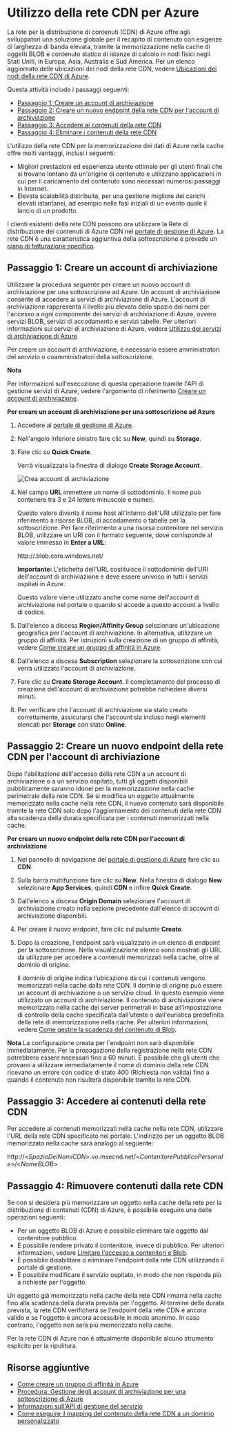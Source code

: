 # Utilizzo della rete CDN per Azure

La rete per la distribuzione di contenuti (CDN) di Azure offre agli
sviluppatori una soluzione globale per il recapito di contenuto con
esigenze di larghezza di banda elevata, tramite la memorizzazione nella
cache di oggetti BLOB e contenuto statico di istanze di calcolo in nodi
fisici negli Stati Uniti, in Europa, Asia, Australia e Sud America. Per
un elenco aggiornato delle ubicazioni dei nodi della rete CDN, vedere
[Ubicazioni dei nodi della rete CDN di Azure][1].

Questa attività include i passaggi seguenti:

* [Passaggio 1: Creare un account di archiviazione](#Step1)
* [Passaggio 2: Creare un nuovo endpoint della rete CDN per l'account
  di archiviazione](#Step2)
* [Passaggio 3: Accedere ai contenuti della rete CDN](#Step3)
* [Passaggio 4: Eliminare i contenuti della rete CDN](#Step4)

L'utilizzo della rete CDN per la memorizzazione dei dati di Azure nella
cache offre molti vantaggi, inclusi i seguenti:

* Migliori prestazioni ed esperienza utente ottimale per gli utenti
  finali che si trovano lontano da un'origine di contenuto e utilizzano
  applicazioni in cui per il caricamento del contenuto sono necessari
  numerosi passaggi in Internet.
* Elevata scalabilità distribuita, per una gestione migliore dei carichi
  elevati istantanei, ad esempio nelle fasi iniziali di un evento quale
  il lancio di un prodotto.

I clienti esistenti della rete CDN possono ora utilizzare la Rete di
distribuzione dei contenuti di Azure CDN nel [portale di gestione di
Azure][2]. La rete CDN è una caratteristica aggiuntiva della
sottoscrizione e prevede un [piano di fatturazione
specifico](/en-us/pricing/calculator/?scenario=full).

<a  id="Step1"> </a>

<h2>Passaggio 1: Creare un account di archiviazione</h2>


Utilizzare la procedura seguente per creare un nuovo account di
archiviazione per una sottoscrizione ad Azure. Un account di
archiviazione consente di accedere ai servizi di archiviazione di Azure.
L'account di archiviazione rappresenta il livello più elevato dello
spazio dei nomi per l'accesso a ogni componente dei servizi di
archiviazione di Azure, ovvero servizi BLOB, servizi di accodamento e
servizi tabelle. Per ulteriori informazioni sui servizi di archiviazione
di Azure, vedere [Utilizzo dei servizi di archiviazione di Azure][3].

Per creare un account di archiviazione, è necessario essere
amministratori del servizio o coamministratori della sottoscrizione.

 
<div  class="dev-callout">
<strong>Nota</strong>
<p>Per informazioni sull'esecuzione di questa operazione tramite l'API di gestione servizi di Azure, vedere l'argomento di riferimento <a  href="http://msdn.microsoft.com/en-us/library/windowsazure/hh264518.aspx">Creare un account di archiviazione</a>.</p>
</div>

 **Per creare un account di archiviazione per una sottoscrizione ad
Azure**

1.  Accedere al [portale di gestione di Azure][2].
2.  Nell'angolo inferiore sinistro fare clic su **New**, quindi su
    **Storage**.
3.  Fare clic su **Quick Create**.
    
    Verrà visualizzata la finestra di dialogo **Create Storage
    Account**.
    
    ![Crea account di
    archiviazione](./media/cdn/CDN_CreateNewStorageAcct.png)

4.  Nel campo **URL** immettere un nome di sottodominio. Il nome può
    contenere tra 3 e 24 lettere minuscole e numeri.
    
    Questo valore diventa il nome host all'interno dell'URI utilizzato
    per fare riferimento a risorse BLOB, di accodamento o tabelle per la
    sottoscrizione. Per fare riferimento a una risorsa contenitore nel
    servizio BLOB, utilizzare un URI con il formato seguente, dove
    *<EtichettaAccountArchiviazione>* corrisponde al valore
    immesso in **Enter a URL**:
    
    http://*<EtichettaAccountArchiviazione>*.blob.core.windows.net/*<contenitorepersonale>*
    
    **Importante:** L'etichetta dell'URL costituisce il sottodominio
    dell'URI dell'account di archiviazione e deve essere univoco in
    tutti i servizi ospitati in Azure.
    
    Questo valore viene utilizzato anche come nome dell'account di
    archiviazione nel portale o quando si accede a questo account a
    livello di codice.

5.  Dall'elenco a discesa **Region/Affinity Group** selezionare
    un'ubicazione geografica per l'account di archiviazione. In
    alternativa, utilizzare un gruppo di affinità. Per istruzioni sulla
    creazione di un gruppo di affinità, vedere [Come creare un gruppo di
    affinità in Azure][4].
6.  Dall'elenco a discesa **Subscription** selezionare la
    sottoscrizione con cui verrà utilizzato l'account di archiviazione.
7.  Fare clic su **Create Storage Account**. Il completamento del
    processo di creazione dell'account di archiviazione potrebbe
    richiedere diversi minuti.
8.  Per verificare che l'account di archiviazione sia stato creato
    correttamente, assicurarsi che l'account sia incluso negli elementi
    elencati per **Storage** con stato **Online**.

<a  id="Step2"> </a>

<h2>Passaggio 2: Creare un nuovo endpoint della rete CDN per l'account di archiviazione</h2>


Dopo l'abilitazione dell'accesso della rete CDN a un account di
archiviazione o a un servizio ospitato, tutti gli oggetti disponibili
pubblicamente saranno idonei per la memorizzazione nella cache
perimetrale della rete CDN. Se si modifica un oggetto attualmente
memorizzato nella cache nella rete CDN, il nuovo contenuto sarà
disponibile tramite la rete CDN solo dopo l'aggiornamento dei contenuti
della rete CDN alla scadenza della durata specificata per i contenuti
memorizzati nella cache.

**Per creare un nuovo endpoint della rete CDN per l'account di
archiviazione**

1.  Nel pannello di navigazione del [portale di gestione di Azure][2]
    fare clic su **CDN**.

2.  Sulla barra multifunzione fare clic su **New**. Nella finestra di
    dialogo **New** selezionare **App Services**, quindi **CDN** e
    infine **Quick Create**.

3.  Dall'elenco a discesa **Origin Domain** selezionare l'account di
    archiviazione creato nella sezione precedente dall'elenco di
    account di archiviazione disponibili.

4.  Per creare il nuovo endpoint, fare clic sul pulsante **Create**.

5.  Dopo la creazione, l'endpoint sarà visualizzato in un elenco di
    endpoint per la sottoscrizione. Nella visualizzazione elenco sono
    mostrati gli URL da utilizzare per accedere a contenuti memorizzati
    nella cache, oltre al dominio di origine.
    
    Il dominio di origine indica l'ubicazione da cui i contenuti
    vengono memorizzati nella cache dalla rete CDN. Il dominio di
    origine può essere un account di archiviazione o un servizio cloud.
    In questo esempio viene utilizzato un account di archiviazione. Il
    contenuto di archiviazione viene memorizzato nella cache dei server
    perimetrali in base all'impostazione di controllo della cache
    specificata dall'utente o dall'euristica predefinita della rete di
    memorizzazione nella cache. Per ulteriori informazioni, vedere [Come
    gestire la scadenza del contenuto di Blob][5].
    
    <div  class="dev-callout" markdown="1">

**Nota**
La configurazione creata per l`endpoint non sarà disponibile
immediatamente. Per la propagazione della registrazione nella rete
CDN potrebbero essere necessari fino a 60 minuti. È possibile che
gli utenti che provano a utilizzare immediatamente il nome di
dominio della rete CDN ricevano un errore con codice di stato 400
(Richiesta non valida) fino a quando il contenuto non risulterà
disponibile tramite la rete CDN.

<a  id="Step3"> </a>

<h2>Passaggio 3: Accedere ai contenuti della rete CDN</h2>


Per accedere ai contenuti memorizzati nella cache nella rete CDN,
utilizzare l'URL della rete CDN specificato nel portale. L'indirizzo
per un oggetto BLOB memorizzato nella cache sarà analogo al seguente:

http://<*SpazioDeiNomiCDN*>.vo.msecnd.net/<*ContenitorePubblicoPersonale*>/<*NomeBLOB*>

<a  id="Step4"> </a>

<h2>Passaggio 4: Rimuovere contenuti dalla rete CDN</h2>


Se non si desidera più memorizzare un oggetto nella cache della rete per
la distribuzione di contenuti (CDN) di Azure, è possibile eseguire una
delle operazioni seguenti:

* Per un oggetto BLOB di Azure è possibile eliminare tale oggetto dal
  contenitore pubblico.
* È possibile rendere privato il contenitore, invece di pubblico. Per
  ulteriori informazioni, vedere [Limitare l'accesso a contenitori e
  Blob][6].
* È possibile disabilitare o eliminare l'endpoint della rete CDN
  utilizzando il portale di gestione.
* È possibile modificare il servizio ospitato, in modo che non risponda
  più a richieste per l'oggetto.

Un oggetto già memorizzato nella cache della rete CDN rimarrà nella
cache fino alla scadenza della durata prevista per l'oggetto. Al
termine della durata prevista, la rete CDN verificherà se l'endpoint
della rete CDN è ancora valido e se l'oggetto è ancora accessibile in
modo anonimo. In caso contrario, l'oggetto non sarà più memorizzato
nella cache.

Per la rete CDN di Azure non è attualmente disponibile alcuno strumento
esplicito per la ripulitura.
## Risorse aggiuntive

* [Come creare un gruppo di affinità in Azure][4]
* [Procedura: Gestione degli account di archiviazione per una
  sottoscrizione di Azure][7]
* [Informazioni sull'API di gestione del servizio][8]
* [Come eseguire il mapping del contenuto della rete CDN a un dominio
  personalizzato][9]



[1]: http://msdn.microsoft.com/en-us/library/windowsazure/gg680302.aspx
[2]: https://manage.windowsazure.com/
[3]: http://msdn.microsoft.com/en-us/library/windowsazure/ee924681.aspx
[4]: http://msdn.microsoft.com/en-us/library/windowsazure/hh531560.aspx
[5]: http://msdn.microsoft.com/en-us/library/gg680306.aspx
[6]: http://msdn.microsoft.com/en-us/library/dd179354.aspx
[7]: http://msdn.microsoft.com/en-us/library/windowsazure/hh531567.aspx
[8]: http://msdn.microsoft.com/en-us/library/windowsazure/ee460807.aspx
[9]: http://msdn.microsoft.com/en-us/library/windowsazure/gg680307.aspx

